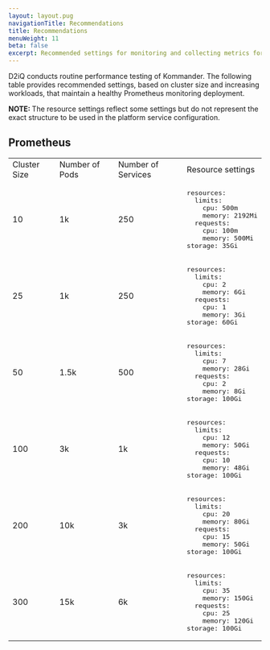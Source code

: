 ```yaml
---
layout: layout.pug
navigationTitle: Recommendations
title: Recommendations
menuWeight: 11
beta: false
excerpt: Recommended settings for monitoring and collecting metrics for Kubernetes, platform services, and applications deployed on the cluster
---
```


D2iQ conducts routine performance testing of Kommander. The following table provides recommended settings, based on cluster size and increasing workloads, that maintain a healthy Prometheus monitoring deployment.

<p class="message--note"><strong>NOTE: </strong>The resource settings reflect some settings but do not represent the exact structure to be used in the platform service configuration.</p>

## Prometheus

<table>
  <tr>
    <td>Cluster Size</td>
    <td>Number of Pods</td>
    <td>Number of Services</td>
    <td>Resource settings</td>
  </tr>
  <tr>
    <td>10</td>
    <td>1k</td>
    <td>250</td>
    <td>
<pre>
resources:
  limits:
    cpu: 500m
    memory: 2192Mi
  requests:
    cpu: 100m
    memory: 500Mi
storage: 35Gi
</pre>
    </td>
    </tr>
  <tr>
    <td>25</td>
    <td>1k</td>
    <td>250</td>
    <td>
<pre>
resources:
  limits:
    cpu: 2
    memory: 6Gi
  requests:
    cpu: 1
    memory: 3Gi
storage: 60Gi
</pre>
    </td>
    </tr>
  <tr>
    <td>50</td>
    <td>1.5k</td>
    <td>500</td>
    <td>
<pre>
resources:
  limits:
    cpu: 7
    memory: 28Gi
  requests:
    cpu: 2
    memory: 8Gi
storage: 100Gi
</pre>
    </td>
    </tr>
    <tr>
      <td>100</td>
      <td>3k</td>
      <td>1k</td>
      <td>
<pre>
resources:
  limits:
    cpu: 12
    memory: 50Gi
  requests:
    cpu: 10
    memory: 48Gi
storage: 100Gi
</pre>
    </td>
    </tr>
    <tr>
      <td>200</td>
      <td>10k</td>
      <td>3k</td>
      <td>
<pre>
resources:
  limits:
    cpu: 20
    memory: 80Gi
  requests:
    cpu: 15
    memory: 50Gi
storage: 100Gi
</pre>
      </td>
      </tr>
      <tr>
        <td>300</td>
        <td>15k</td>
        <td>6k</td>
        <td>
<pre>
resources:
  limits:
    cpu: 35
    memory: 150Gi
  requests:
    cpu: 25
    memory: 120Gi
storage: 100Gi
</pre>
        </td>
  </tr>
</table>
